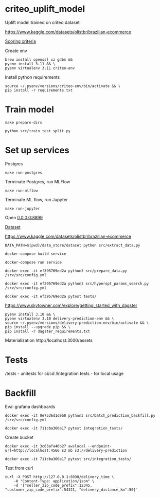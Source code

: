 # criteo_uplift_model
Uplift model trained on criteo dataset

https://www.kaggle.com/datasets/olistbr/brazilian-ecommerce

[Scoring criteria](https://github.com/aleksandr-dzhumurat/mlops-zoomcamp/tree/main/07-project)

Create env

```shell
brew install openssl xz gdbm &&
pyenv install 3.11 && \
pyenv virtualenv 3.11 criteo-env
```

Install python requirements
```
source ~/.pyenv/versions/criteo-env/bin/activate && \
pip install -r requirements.txt
```

# Train model

```shell
make prepare-dirs
```

```shell
python src/train_test_split.py
```

# Set up services

Postgres

```shell
make run-postgres
```

Terminate  Postgres, run MLFlow
```shell
make run-mlflow
```

Terminate ML flow, run Jupyter
```shell
make run-jupyter
```

Open [0.0.0.0:8899](http://0.0.0.0:8899/)

[Dataset](https://drive.google.com/drive/folders/1cuKmgr7OQDbeninjMudUzm32xWcb_Wg7)


https://www.kaggle.com/datasets/olistbr/brazilian-ecommerce


```shell
DATA_PATH=$(pwd)/data_store/dataset python src/extract_data.py
```

```shell
docker-compose build service
```


```shell
docker-compose run service
```

```shell
docker exec -it ef395769ed2a python3 src/prepare_data.py /srv/src/config.yml
```

```shell
docker exec -it ef395769ed2a python3 src/hyperopt_params_search.py /srv/src/config.yml
```

```shell
docker exec -it ef395769ed2a pytest tests/
```


https://www.skytowner.com/explore/getting_started_with_dagster

```shell
pyenv install 3.10 && \
pyenv virtualenv 3.10 delivery-prediction-env && \
source ~/.pyenv/versions/delivery-prediction-env/bin/activate && \
pip install --upgrade pip && \
pip install -r dagster_requirements.txt
```

Materialization
http://localhost:3000/assets

# Tests

/tests - unitests for ci/cd
/integration tests - for local usage

# Backfill

Eval grafana dashboards

```shell
docker exec -it 0e7536d1d9b0 python3 src/batch_prediction_backfill.py /srv/src/config.yml
```

```shell
docker exec -it 711cba360a17 pytest integration_tests/
```

Create bucket
```shell
docker exec -it 3c63afa46b27 awslocal --endpoint-url=http://localhost:4566 s3 mb s3://delivery-prediction
```

```shell
docker exec -it 711cba360a17 pytest src/integration_tests/
```


Test from curl
```
curl -X POST http://127.0.0.1:8090/delivery_time \
    -H "Content-Type: application/json" \
    -d '{"seller_zip_code_prefix":12345, "customer_zip_code_prefix":54321, "delivery_distance_km":50}'
```